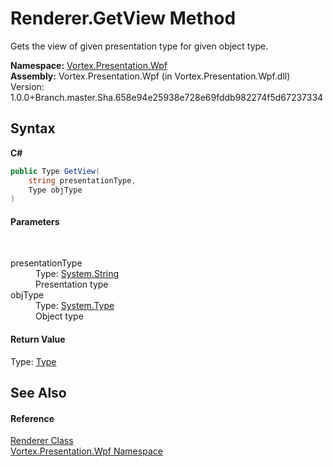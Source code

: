 # Renderer.GetView Method 
 

Gets the view of given presentation type for given object type.

**Namespace:**&nbsp;<a href="N_Vortex_Presentation_Wpf.md">Vortex.Presentation.Wpf</a><br />**Assembly:**&nbsp;Vortex.Presentation.Wpf (in Vortex.Presentation.Wpf.dll) Version: 1.0.0+Branch.master.Sha.658e94e25938e728e69fddb982274f5d67237334

## Syntax

**C#**<br />
``` C#
public Type GetView(
	string presentationType,
	Type objType
)
```


#### Parameters
&nbsp;<dl><dt>presentationType</dt><dd>Type: <a href="https://docs.microsoft.com/dotnet/api/system.string" target="_blank">System.String</a><br />Presentation type</dd><dt>objType</dt><dd>Type: <a href="https://docs.microsoft.com/dotnet/api/system.type" target="_blank">System.Type</a><br />Object type</dd></dl>

#### Return Value
Type: <a href="https://docs.microsoft.com/dotnet/api/system.type" target="_blank">Type</a><br />

## See Also


#### Reference
<a href="T_Vortex_Presentation_Wpf_Renderer.md">Renderer Class</a><br /><a href="N_Vortex_Presentation_Wpf.md">Vortex.Presentation.Wpf Namespace</a><br />